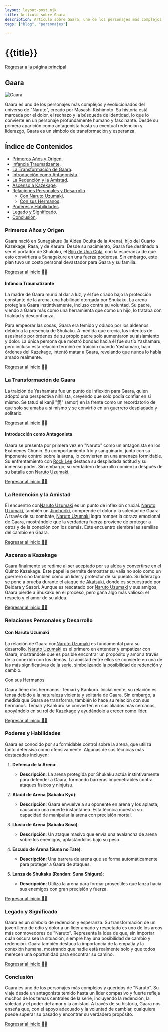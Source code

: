 ```yaml
---
layout: layout-post.njk
title: Artículo sobre Gaara
description: Artículo sobre Gaara, uno de los personajes más complejos y evolucionados de la serie "Naruto".
tags: ["blog", "personajes"]

---
```


# {{title}}

[Regresar a la página principal](/articulos)

<section id="gaara">

# Gaara 

![Gaara](/img/gaara.jpeg)

Gaara es uno de los personajes más complejos y evolucionados del universo de "Naruto", creado por Masashi Kishimoto. Su historia está marcada por el dolor, el rechazo y la búsqueda de identidad, lo que lo convierte en un personaje profundamente humano y fascinante. Desde su primera aparición como antagonista hasta su eventual redención y liderazgo, Gaara es un símbolo de transformación y esperanza.

</section>

## Índice de Contenidos

- [Primeros Años y Origen](#origen).
- [Infancia Traumatizante](#infancia).
- [La Transformación de Gaara](#transformacion).
- [Introducción como Antagonista](#introduccion).
- [La Redención y la Amistad](#redencion).
- [Ascenso a Kazekage](#kazekage).
- [Relaciones Personales y Desarrollo](#relaciones).
  - [Con Naruto Uzumaki](#naruto).
  - [Con sus Hermanos](#hermanos).
- [Poderes y Habilidades](#poderes).
- [Legado y Significado](#legado).
- [Conclusión](#conclusion).

<section id="origen">

### Primeros Años y Origen

Gaara nació en Sunagakure (la Aldea Oculta de la Arena), hijo del Cuarto Kazekage, Rasa, y de Karura. Desde su nacimiento, Gaara fue destinado a ser el portador de Shukaku, el [Bijū de Una Cola](/Bijus_Jinchurikis), con la esperanza de que esto convirtiera a Sunagakure en una fuerza poderosa. Sin embargo, este plan tuvo un costo personal devastador para Gaara y su familia.

</section>

[Regresar al inicio ☝🏻](#gaara)

<section id="infancia">

#### Infancia Traumatizante

La madre de Gaara murió al dar a luz, y él fue criado bajo la protección constante de la arena, una habilidad otorgada por Shukaku. La arena protegía a Gaara instintivamente, incluso contra su voluntad. Su padre, viendo a Gaara más como una herramienta que como un hijo, lo trataba con frialdad y desconfianza.

Para empeorar las cosas, Gaara era temido y odiado por los aldeanos debido a la presencia de Shukaku. A medida que crecía, los intentos de asesinarlo por órdenes de su propio padre solo aumentaron su aislamiento y dolor. La única persona que mostró bondad hacia él fue su tío Yashamaru, pero incluso esta relación terminó en traición cuando Yashamaru, bajo órdenes del Kazekage, intentó matar a Gaara, revelando que nunca lo había amado realmente.

</section>

[Regresar al inicio ☝🏻](#gaara)

<section id="transformacion">

### La Transformación de Gaara

La traición de Yashamaru fue un punto de inflexión para Gaara, quien adoptó una perspectiva nihilista, creyendo que solo podía confiar en sí mismo. Se tatuó el kanji "愛" (amor) en la frente como un recordatorio de que solo se amaba a sí mismo y se convirtió en un guerrero despiadado y solitario.

</section>

[Regresar al inicio ☝🏻](#gaara)

<section id="introduccion">

#### Introducción como Antagonista

Gaara se presenta por primera vez en "Naruto" como un antagonista en los Exámenes Chūnin. Su comportamiento frío y sanguinario, junto con su imponente control sobre la arena, lo convierten en una amenaza formidable. Su enfrentamiento con [Rock Lee](/RockLee) destaca su despiadada actitud y su inmenso poder. Sin embargo, su verdadero desarrollo comienza después de su batalla con [Naruto Uzumaki](/Naruto).

</section>

[Regresar al inicio ☝🏻](#gaara)

<section id="redencion">

### La Redención y la Amistad

El encuentro con[Naruto Uzumaki](/Naruto) es un punto de inflexión crucial. [Naruto Uzumaki](/Naruto), también un [Jinchūriki](/Bijus_Jinchurikis), comprende el dolor y la soledad de Gaara. A través de su combate, [Naruto Uzumaki](/Naruto) logra romper la coraza emocional de Gaara, mostrándole que la verdadera fuerza proviene de proteger a otros y de la conexión con los demás. Este encuentro siembra las semillas del cambio en Gaara.

</section>

[Regresar al inicio ☝🏻](#gaara)

<section id="kazekage">

### Ascenso a Kazekage

Gaara finalmente se redime al ser aceptado por su aldea y convertirse en el Quinto Kazekage. Este papel le permite demostrar su valía no solo como un guerrero sino también como un líder y protector de su pueblo. Su liderazgo se pone a prueba durante el ataque de [Akatsuki](/Akatsuki), donde es secuestrado por Deidara y Sasori. Aunque es rescatado por [Naruto Uzumaki](/Naruto) y sus amigos, Gaara pierde a Shukaku en el proceso, pero gana algo más valioso: el respeto y el amor de su aldea.

</section>

[Regresar al inicio ☝🏻](#gaara)

<section id="relaciones">

### Relaciones Personales y Desarrollo

</section>

<section id="naruto">

#### Con Naruto Uzumaki

La relación de Gaara con[Naruto Uzumaki](/Naruto) es fundamental para su desarrollo. [Naruto Uzumaki](/Naruto) es el primero en entender y empatizar con Gaara, mostrándole que es posible encontrar un propósito y amor a través de la conexión con los demás. La amistad entre ellos se convierte en una de las más significativas de la serie, simbolizando la posibilidad de redención y cambio.

</section>

<section id="hermanos"

#### Con sus Hermanos

Gaara tiene dos hermanos: Temari y Kankurō. Inicialmente, su relación es tensa debido a la naturaleza violenta y solitaria de Gaara. Sin embargo, a medida que Gaara se transforma, también lo hace su relación con sus hermanos. Temari y Kankurō se convierten en sus aliados más cercanos, apoyándolo en su rol de Kazekage y ayudándolo a crecer como líder.

</section>

[Regresar al inicio ☝🏻](#gaara)

<section id="poderes">

### Poderes y Habilidades

Gaara es conocido por su formidable control sobre la arena, que utiliza tanto defensiva como ofensivamente. Algunas de sus técnicas más destacadas incluyen:

1. **Defensa de la Arena**:
   - **Descripción**: La arena protegida por Shukaku actúa instintivamente para defender a Gaara, formando barreras impenetrables contra ataques físicos y ninjutsu.

2. **Ataúd de Arena (Sabaku Kyū)**:
   - **Descripción**: Gaara envuelve a su oponente en arena y los aplasta, causando una muerte instantánea. Esta técnica muestra su capacidad de manipular la arena con precisión mortal.

3. **Lluvia de Arena (Sabaku Sōsō)**:
   - **Descripción**: Un ataque masivo que envía una avalancha de arena sobre los enemigos, aplastándolos bajo su peso.

4. **Escudo de Arena (Suna no Tate)**:
   - **Descripción**: Una barrera de arena que se forma automáticamente para proteger a Gaara de ataques.

5. **Lanza de Shukaku (Rendan: Suna Shigure)**:
   - **Descripción**: Utiliza la arena para formar proyectiles que lanza hacia sus enemigos con gran precisión y fuerza.

</section>

[Regresar al inicio ☝🏻](#gaara)

<section id="legado">

### Legado y Significado

Gaara es un símbolo de redención y esperanza. Su transformación de un joven lleno de odio y dolor a un líder amado y respetado es uno de los arcos más conmovedores de "Naruto". Representa la idea de que, sin importar cuán oscura sea la situación, siempre hay una posibilidad de cambio y redención. Gaara también destaca la importancia de la empatía y la conexión humana, mostrando que nadie está realmente solo y que todos merecen una oportunidad para encontrar su camino.

</section>

[Regresar al inicio ☝🏻](#gaara)

<section id="conclusion">

### Conclusión

Gaara es uno de los personajes más complejos y queridos de "Naruto". Su viaje desde un antagonista temido hasta un líder compasivo y fuerte refleja muchos de los temas centrales de la serie, incluyendo la redención, la soledad y el poder del amor y la amistad. A través de su historia, Gaara nos enseña que, con el apoyo adecuado y la voluntad de cambiar, cualquiera puede superar su pasado y encontrar su verdadero propósito.

</section>

[Regresar al inicio ☝🏻](#gaara)